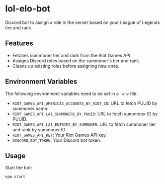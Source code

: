 # lol-elo-bot

Discord bot to assign a role in the server based on your League of Legends tier and rank.

## Features

- Fetches summoner tier and rank from the Riot Games API.
- Assigns Discord roles based on the summoner's tier and rank.
- Cleans up existing roles before assigning new ones.

## Environment Variables

The following environment variables need to be set in a `.env` file:

- `RIOT_GAMES_API_AMERICAS_ACCOUNTS_BY_RIOT_ID`: URL to fetch PUUID by summoner name.
- `RIOT_GAMES_API_LA1_SUMMONERS_BY_PUUID`: URL to fetch summoner ID by PUUID.
- `RIOT_GAMES_API_LA1_ENTRIES_BY_SUMMONER`: URL to fetch summoner tier and rank by summoner ID.
- `RIOT_GAMES_API_KEY`: Your Riot Games API key.
- `DISCORD_BOT_TOKEN`: Your Discord bot token.

## Usage

Start the bot:
```sh
npm start